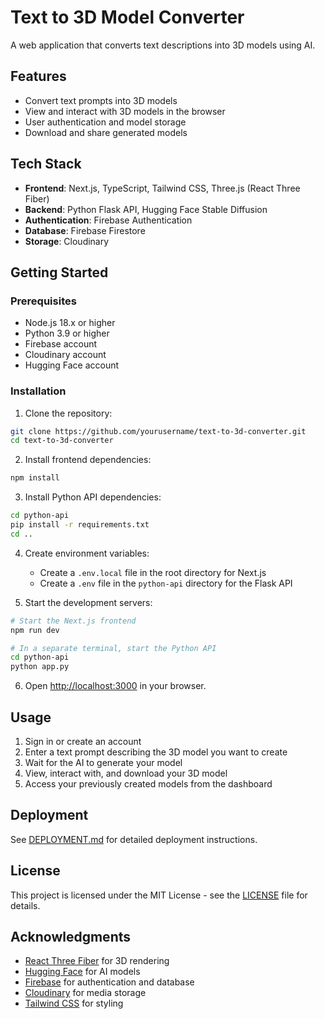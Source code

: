 # Text to 3D Model Converter

A web application that converts text descriptions into 3D models using AI.

## Features

- Convert text prompts into 3D models
- View and interact with 3D models in the browser
- User authentication and model storage
- Download and share generated models

## Tech Stack

- **Frontend**: Next.js, TypeScript, Tailwind CSS, Three.js (React Three Fiber)
- **Backend**: Python Flask API, Hugging Face Stable Diffusion
- **Authentication**: Firebase Authentication
- **Database**: Firebase Firestore
- **Storage**: Cloudinary

## Getting Started

### Prerequisites

- Node.js 18.x or higher
- Python 3.9 or higher
- Firebase account
- Cloudinary account
- Hugging Face account

### Installation

1. Clone the repository:

```bash
git clone https://github.com/yourusername/text-to-3d-converter.git
cd text-to-3d-converter
```

2. Install frontend dependencies:

```bash
npm install
```

3. Install Python API dependencies:

```bash
cd python-api
pip install -r requirements.txt
cd ..
```

4. Create environment variables:

   - Create a `.env.local` file in the root directory for Next.js
   - Create a `.env` file in the `python-api` directory for the Flask API

5. Start the development servers:

```bash
# Start the Next.js frontend
npm run dev

# In a separate terminal, start the Python API
cd python-api
python app.py
```

6. Open [http://localhost:3000](http://localhost:3000) in your browser.

## Usage

1. Sign in or create an account
2. Enter a text prompt describing the 3D model you want to create
3. Wait for the AI to generate your model
4. View, interact with, and download your 3D model
5. Access your previously created models from the dashboard

## Deployment

See [DEPLOYMENT.md](DEPLOYMENT.md) for detailed deployment instructions.

## License

This project is licensed under the MIT License - see the [LICENSE](LICENSE) file for details.

## Acknowledgments

- [React Three Fiber](https://github.com/pmndrs/react-three-fiber) for 3D rendering
- [Hugging Face](https://huggingface.co/) for AI models
- [Firebase](https://firebase.google.com/) for authentication and database
- [Cloudinary](https://cloudinary.com/) for media storage
- [Tailwind CSS](https://tailwindcss.com/) for styling
